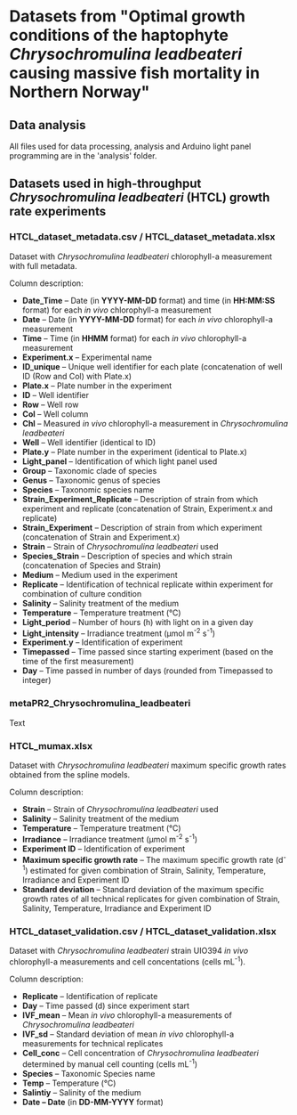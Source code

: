 # Datasets from "Optimal growth conditions of the haptophyte _Chrysochromulina leadbeateri_ causing massive fish mortality in Northern Norway" #

## Data analysis ##

All files used for data processing, analysis and Arduino light panel programming are in the 'analysis' folder.

## Datasets used in high-throughput _Chrysochromulina leadbeateri_ (HTCL) growth rate experiments ##

### **HTCL_dataset_metadata.csv** / **HTCL_dataset_metadata.xlsx** ###

Dataset with _Chrysochromulina leadbeateri_ chlorophyll-a measurement with full metadata.

Column description:

* **Date_Time** – Date (in **YYYY-MM-DD** format) and time (in **HH:MM:SS** format) for each _in vivo_ chlorophyll-a measurement
* **Date** – Date (in **YYYY-MM-DD** format) for each _in vivo_ chlorophyll-a measurement
* **Time** – Time (in **HHMM** format) for each _in vivo_ chlorophyll-a measurement
* **Experiment.x** – Experimental name
* **ID_unique**	– Unique well identifier for each plate (concatenation of well ID (Row and Col) with Plate.x)
* **Plate.x** –	Plate number in the experiment
* **ID** – Well identifier
* **Row** –	Well row
* **Col** –	Well column
* **Chl** – Measured _in vivo_ chlorophyll-a measurement in _Chrysochromulina leadbeateri_
* **Well** – Well identifier (identical to ID)
* **Plate.y** –	Plate number in the experiment (identical to Plate.x)
* **Light_panel** –	Identification of which light panel used	
* **Group**	– Taxonomic clade of species
* **Genus**	– Taxonomic genus of species
* **Species** –	Taxonomic species name
* **Strain_Experiment_Replicate** – Description of strain from which experiment and replicate (concatenation of Strain, Experiment.x and replicate)
* **Strain_Experiment** – Description of strain from which experiment (concatenation of Strain and Experiment.x)
* **Strain** – Strain of _Chrysochromulina leadbeateri_ used
* **Species_Strain** – Description of species and which strain (concatenation of Species and Strain)
* **Medium** – Medium used in the experiment	
* **Replicate**	– Identification of technical replicate within experiment for combination of culture condition
* **Salinity** – Salinity treatment of the medium
* **Temperature** –	Temperature treatment (°C)
* **Light_period** – Number of hours (h) with light on in a given day
* **Light_intensity** – Irradiance treatment (µmol m<sup>-2</sup> s<sup>-1</sup>)
* **Experiment.y** – Identification of experiment
* **Timepassed** – Time passed since starting experiment (based on the time of the first measurement)
* **Day** –	Time passed in number of days (rounded from Timepassed to integer)

### **metaPR2_Chrysochromulina_leadbeateri** ###

Text

### **HTCL_mumax.xlsx** ###

Dataset with _Chrysochromulina leadbeateri_ maximum specific growth rates obtained from the spline models.

Column description:

* **Strain** – Strain of _Chrysochromulina leadbeateri_ used
* **Salinity** – Salinity treatment of the medium
* **Temperature** – Temperature treatment (°C)
* **Irradiance** – Irradiance treatment (µmol m<sup>-2</sup> s<sup>-1</sup>)
* **Experiment ID** – Identification of experiment
* **Maximum specific growth rate** – The maximum specific growth rate (d<sup>-1</sup>) estimated for given combination of Strain, Salinity, Temperature, Irradiance and Experiment ID
* **Standard deviation** – Standard deviation of the maximum specific growth rates of all technical replicates for given combination of Strain, Salinity, Temperature, Irradiance and Experiment ID

### **HTCL_dataset_validation.csv** / **HTCL_dataset_validation.xlsx** ###

Dataset with _Chrysochromulina leadbeateri_ strain UIO394 _in vivo_ chlorophyll-a measurements and cell concentations (cells mL<sup>-1</sup>).

Column description:

* **Replicate** – Identification of replicate
* **Day** – Time passed (d) since experiment start
* **IVF_mean** – Mean _in vivo_ chlorophyll-a measurements of _Chrysochromulina leadbeateri_
* **IVF_sd** – Standard deviation of  mean _in vivo_ chlorophyll-a measurements for technical replicates
* **Cell_conc** – Cell concentration of _Chrysochromulina leadbeateri_ determined by manual cell counting (cells mL<sup>-1</sup>)
* **Species** – Taxonomic Species name
* **Temp** – Temperature (°C)
* **Salintiy** – Salinity of the medium
* **Date – Date** (in **DD-MM-YYYY** format)


